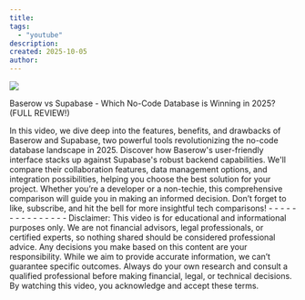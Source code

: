 ```yaml
---
title:
tags:
  - "youtube"
description:
created: 2025-10-05
author:
---
```

![](https://www.youtube.com/watch?v=PFU28tkc19Y)

Baserow vs Supabase - Which No-Code Database is Winning in 2025? (FULL REVIEW!)

In this video, we dive deep into the features, benefits, and drawbacks of Baserow and Supabase, two powerful tools revolutionizing the no-code database landscape in 2025. Discover how Baserow's user-friendly interface stacks up against Supabase's robust backend capabilities. We'll compare their collaboration features, data management options, and integration possibilities, helping you choose the best solution for your project. Whether you’re a developer or a non-techie, this comprehensive comparison will guide you in making an informed decision. Don’t forget to like, subscribe, and hit the bell for more insightful tech comparisons! -
\-
\-
\-
\-
\-
\-
\-
\-
\-
\-
\-
\-
\-
\-
Disclaimer: This video is for educational and informational purposes only. We are not financial advisors, legal professionals, or certified experts, so nothing shared should be considered professional advice. Any decisions you make based on this content are your responsibility. While we aim to provide accurate information, we can’t guarantee specific outcomes. Always do your own research and consult a qualified professional before making financial, legal, or technical decisions. By watching this video, you acknowledge and accept these terms.
